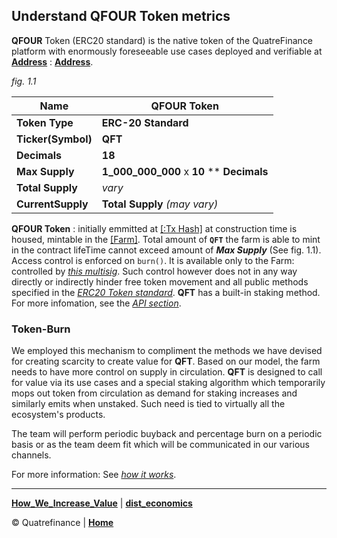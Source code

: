 
## Understand QFOUR Token metrics
**QFOUR** Token (ERC20 standard) is the native token of the QuatreFinance platform with enormously foreseeable use cases deployed and verifiable at **[Address](http://avascan.com)** : **[Address](http://avascan.com)**. 

_fig. 1.1_

**Name** | **QFOUR Token**
-------- | ---------------
**Token Type** | **ERC-20 Standard**
**Ticker(Symbol)** | **QFT**
**Decimals** | **18**
**Max Supply** | **1_000_000_000** x **10** ** **Decimals**
**Total Supply** | _vary_
**CurrentSupply** | **Total Supply** _(may vary)_

**QFOUR Token** : initially emmitted at [[:Tx Hash]](http://avascan.com) at construction time is housed, mintable in the [[Farm]](http://avascan.com). Total amount of **`QFT`** the farm is able to mint in the contract lifeTime cannot exceed amount of **_Max Supply_** (See fig. 1.1). Access control is enforced on `burn()`. It is available only to the Farm: controlled by _[this multisig]()_. Such control however does not in any way directly or indirectly hinder free token movement and all public methods specified in the _[ERC20 Token standard]()_. **QFT** has a built-in staking method. For more infomation, see the _[API section]()_.

### Token-Burn
We employed this mechanism to compliment the methods we have devised for creating scarcity to create value for **QFT**. Based on our model, the farm needs to have more control on supply in circulation. **QFT** is designed to call for value via its use cases and a special staking algorithm which temporarily mops out token from circulation as demand for staking increases and similarly emits when unstaked. Such need is tied to virtually all the ecosystem's products.

The team will perform periodic buyback and percentage burn on a periodic basis or as the team deem fit which will be communicated in our various channels.

For more information: See _[how it works]()_.

----------------------

**[How_We_Increase_Value](https://github.com/Quatre-Finance/Q-paper/blob/main/q_token/How_We_Increase_Value.md)** | **[dist_economics](https://github.com/Quatre-Finance/Q-paper/blob/main/q_token/dist_economics.md)**

:copyright: Quatrefinance | **[Home](https://github.com/Quatre-Finance/Q-paper#concept-overview)**
